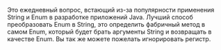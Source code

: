 Это ежедневный вопрос, встающий из-за популярности применения String и Enum в разработке приложений Java.
Лучший способ преобразовать Enum в String, это определить фабричный метод в самом Enum, который будет брать аргументы String и возвращать в качестве Enum.
Вы так же можете пожелать игнорировать регистр.

